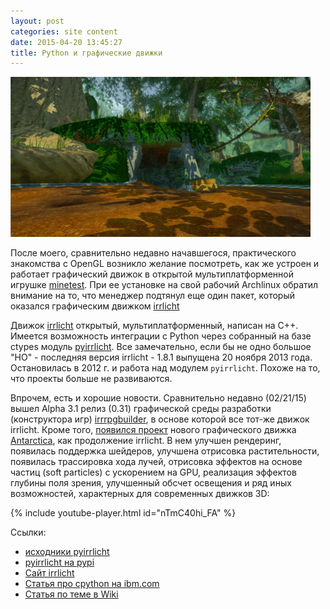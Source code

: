 ```yaml
---
layout: post
categories: site content
date: 2015-04-20 13:45:27
title: Python и графические движки
---
```



![pic](/assets/img/2015/3d-engine-demo.png)

После моего, сравнительно недавно начавшегося, практического знакомства с OpenGL возникло желание посмотреть, как же устроен и работает графический движок в открытой мультиплатформенной игрушке [minetest]. При ее установке на свой рабочий Archlinux обратил внимание на то, что менеджер подтянул еще один пакет, который оказался графическим движком [irrlicht]

Движок [irrlicht] открытый, мультиплатформенный, написан на C++. Имеется возможность интеграции с Python через собранный на базе ctypes модуль [pyirrlicht]. Все замечательно, если бы не одно большое "НО" - последняя версия irrlicht - 1.8.1 выпущена 20 ноября 2013 года. Остановилась в 2012 г. и работа над модулем `pyirrlicht`. Похоже на то, что проекты больше не развиваются.

Впрочем, есть и хорошие новости. Сравнительно недавно (02/21/15) вышел Alpha 3.1 релиз 
(0.31) графической среды разработки (конструктора игр) <a href="http://irrrpgbuilder.sourceforge.net/">irrrpgbuilder</a>, в основе которой все тот-же движок 
irrlicht. Кроме того, <a href="http://www.opennet.ru/opennews/art.shtml?num=39723">появился 
проект</a> нового графического движка <a href="http://supertuxkart.sourceforge.net/Antarctica:_Overview">Antarctica</a>, как продолжение 
irrlicht. В нем улучшен рендеринг, появилась поддержка шейдеров, улучшена отрисовка 
растительности, появилась трассировка хода лучей, отрисовка эффектов на основе частиц (soft 
particles) с ускорением на GPU, реализация эффектов глубины поля зрения, улучшенный обсчет 
освещения и ряд иных возможностей, характерных для современных движков 3D:

{% include youtube-player.html id="nTmC40hi_FA" %}

Ссылки:
- [исходники pyirrlicht]
- [pyirrlicht на pypi]
- [Сайт irrlicht]
- [Статья про cpython на ibm.com]
- [Статья по теме в Wiki]

[minetest]: http://www.minetest.net/
[irrlicht]: http://irrlicht.sourceforge.net/
[pyirrlicht]: https://pypi.python.org/pypi/pyirrlicht
[исходники pyirrlicht]: https://code.google.com/p/pyirrlicht/
[pyirrlicht на pypi]: https://pypi.python.org/pypi/pyirrlicht
[Сайт irrlicht]: http://irrlicht.sourceforge.net/
[Статья про cpython на ibm.com]: https://www.ibm.com/developerworks/ru/library/l-python_details_06/
[Статья по теме в Wiki]: http://en.wikibooks.org/wiki/Python_Programming/Game_Programming_in_Python
